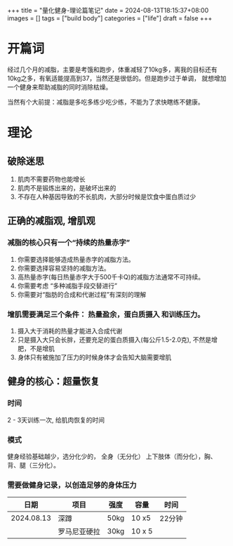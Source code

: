 +++
title = "量化健身-理论篇笔记"
date = 2024-08-13T18:15:37+08:00
images = []
tags = ["build body"]
categories = ["life"]
draft = false
+++
#  开篇词
经过几个月的减脂，主要是考饿和跑步，体重减轻了10kg多，离我的目标还有10kg之多，有氧适能提高到37，当然还是很低的。但是跑步过于单调，
就想增加一个健身来帮助减脂的同时消除枯燥。

当然有个大前提：减脂是多吃多练少吃少练，不能为了求快瞎练不健康。

# 理论

## 破除迷思
1. 肌肉不需要药物也能增长
2. 肌肉不是锻炼出来的，是破坏出来的
3. 不存在人种基因导致的不长肌肉，大部分时候是饮食中蛋白质过少


## 正确的减脂观, 增肌观
### 减脂的核心只有一个“持续的热量赤字”
1. 你需要选择能够造成热量赤字的减脂方法。
2. 你需要选择容易坚持的减脂方法。
3. 高热量赤字(每日热量赤字大于500千卡Q)的减脂方法通常不可持续。
4. 你需要考虑 “多种减脂手段交替进行” 
5. 你需要对“脂肪的合成和代谢过程”有深刻的理解

### 增肌需要满足三个条件： 热量盈余，蛋白质摄入 和训练压力。
1. 摄入大于消耗的热量才能进入合成代谢
2. 只是摄入大只会长胖，还要充足的蛋白质摄入(每公斤1.5-2.0克), 不然是增肥，不是增肌
3. 身体只有被施加了压力的时候身体才会告知大脑需要增肌

## 健身的核心：超量恢复
### 时间
2 - 3天训练一次, 给肌肉恢复的时间
###  模式
健身经验基础越少，选分化少的，
全身（无分化） 上下肢体（而分化），胸、背、腿（三分化）。

### 需要做健身记录，以创造足够的身体压力
| 日期        |      项目   | 强度       | 容量      |    时间    |
| ----------- | ----------- | -----------|-----------| -----------|
| 2024.08.13  | 深蹲        |    50kg    |    10 x5  |  22分钟    | 
|             | 罗马尼亚硬拉|    30kg    |    10 x 5 |            |


       
                                                  
